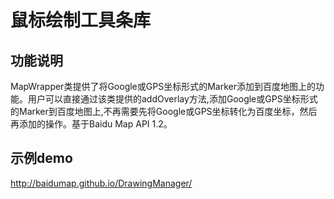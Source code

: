 鼠标绘制工具条库
==============================

功能说明
----------------------------
MapWrapper类提供了将Google或GPS坐标形式的Marker添加到百度地图上的功能。用户可以直接通过该类提供的addOverlay方法,添加Google或GPS坐标形式的Marker到百度地图上,不再需要先将Google或GPS坐标转化为百度坐标，然后再添加的操作。基于Baidu Map API 1.2。

示例demo
----------------------------


http://baidumap.github.io/DrawingManager/
